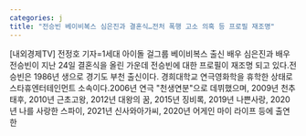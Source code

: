 ```yaml
---
categories: j
title: "전승빈 베이비복스 심은진과 결혼식…전처 폭행 고소 의혹 등 프로필 재조명"
---
```

[내외경제TV] 전정호 기자=1세대 아이돌 걸그룹 베이비복스 출신 배우 심은진과 배우 전승빈이 지난 24일 결혼식을 올린 가운데 전승빈에 대한 프로필이 재조명 되고 있다.전승빈은 1986년 생으로 경기도 부천 출신이다. 경희대학교 연극영화학을 휴학한 상태로 스타휴엔터테인먼트 소속이다.2006년 연극 "천생연분"으로 데뷔했으며, 2009년 천추태후, 2010년 근초고왕, 2012년 대왕의 꿈, 2015년 징비록, 2019년 나쁜사랑, 2020년 나를 사랑한 스파이, 2021년 신사와아가씨, 2020년 어게인 마이 라이프 등에 출연한
